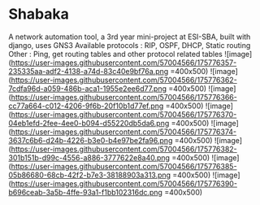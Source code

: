 # Shabaka
A network automation tool, a 3rd year mini-project at ESI-SBA, built with django, uses GNS3
Available protocols : RIP, OSPF, DHCP, Static routing
Other : Ping, get routing tables and other protocol related tables
![image](https://user-images.githubusercontent.com/57004566/175776357-235335aa-adf2-4138-a74d-83c40e9bf76a.png =400x500)
![image](https://user-images.githubusercontent.com/57004566/175776362-7cdfa96d-a059-486b-aca1-1955e2ee6d77.png =400x500)
![image](https://user-images.githubusercontent.com/57004566/175776366-cc77a664-c012-4206-9f6b-20f10b1d77ef.png =400x500)
![image](https://user-images.githubusercontent.com/57004566/175776370-04eb1efd-2fee-4ee0-b094-d55220db5da6.png =400x500)
![image](https://user-images.githubusercontent.com/57004566/175776374-3637c6b6-d24b-4226-b3e0-b4e97be2fa96.png =400x500)
![image](https://user-images.githubusercontent.com/57004566/175776382-301b151b-d99c-4556-a886-3777622e8a40.png =400x500)
![image](https://user-images.githubusercontent.com/57004566/175776385-05b86680-68cb-42f2-b7e3-38188903a313.png =400x500)
![image](https://user-images.githubusercontent.com/57004566/175776390-b696ceab-3a5b-4ffe-93a1-f1bb102316dc.png =400x500)
